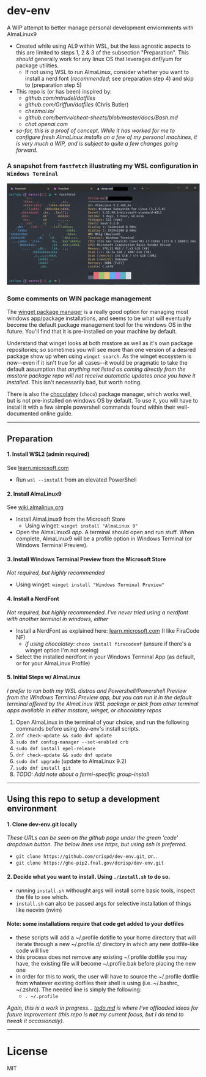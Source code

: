 # dev-env
A WIP attempt to better manage personal development enviornments with AlmaLinux9
- Created while using AL9 within WSL, but the less agnostic aspects to this are limited to steps 1, 2 & 3 of the subsection "Preparation". This *should* generally work for any linux OS that leverages dnf/yum for package utilities.
    - If not using WSL to run AlmaLinux, consider whether you want to install a nerd font (*recommended*; see preparation step 4) and skip to (preparation step 5)
- This repo is (or has been) inspired by:
    - *github.com/mtrudel/dotfiles*
    - *github.com/Griffun/dotfiles* (Chris Butler)
    - *chezmoi.io/*
    - *github.com/bertvv/cheat-sheets/blob/master/docs/Bash.md*
    - *chat.openai.com*
- *so-far, this is a proof of concept. While it has worked for me to configure fresh AlmaLinux installs on a few of my personal machines, it is very much a WIP, and is subject to quite a few changes going forward.*

### A snapshot from `fastfetch` illustrating my WSL configuration in `Windows Terminal`
![fastfetch](assets/almalinux-wsl-fastfetch.png)

### Some comments on WIN package management
The [winget package manager](https://learn.microsoft.com/en-us/windows/package-manager/winget/) is a really good option for managing most windows app/package installations, and seems to be what will eventually become the default package management tool for the windows OS in the future. You'll find that it is pre-installed on your machine by default.

Understand that winget looks at both msstore as well as it's own package repositories; so sometimes you will see more than one version of a desired package show up when using `winget search`. As the winget ecosystem is now--even if it isn't true for all cases--it would be pragmatic to take the default assumption that *anything not listed as coming directly from the msstore package repo will not receive automatic updates once you have it installed*. This isn't necessarily bad, but worth noting.

There is also the [chocolatey](https://community.chocolatey.org/) (`choco`) package manager, which works well, but is not pre-installed on windows OS by default. To use it, you will have to install it with a few simple powershell commands found within their well-documented online guide.

___
## Preparation
#### 1. Install WSL2 (admin required)
See [learn.microsoft.com](https://learn.microsoft.com/en-us/windows/wsl/install)
- Run ```wsl --install``` from an elevated PowerShell
#### 2. Install AlmaLinux9
See [wiki.almalinux.org](https://wiki.almalinux.org/documentation/wsl.html#about-wsl)
- Install AlmaLinux9 from the Microsoft Store
    - Using winget: `winget install "AlmaLinux 9"`
- Open the AlmaLinux9 _app_. A terminal should open and run stuff. When complete, AlmaLinux9 will be a profile option in Windows Terminal (or Windows Terminal Preview).
#### 3. Install Windows Terminal Preview from the Microsoft Store
*Not required, but highly recommended*
- Using winget: `winget install "Windows Terminal Preview"`
#### 4. Install a NerdFont
*Not required, but highly recommended. I've never tried using a nerdfont with another terminal in windows, either*
- Install a NerdFont as explained here: [learn.microsoft.com](https://learn.microsoft.com/en-us/windows/terminal/tutorials/custom-prompt-setup#install-a-nerd-font) (I like FiraCode NF)
  - *if using chocolatey:* `choco install firacodenf` (unsure if there's a winget option I'm not seeing)
- Select the installed nerdfont in your Windows Terminal App (as default, or for your AlmaLinux Profile)
#### 5. Initial Steps w/ AlmaLinux
*I prefer to run both my WSL distros and Powershell/Powershell Preview from the Windows Terminal Preview app, but you can run it in the default terminal offered by the AlmaLinux WSL package or pick from other terminal apps available in either msstore, winget, or chocolatey repos*
1. Open AlmaLinux in the terminal of your choice, and run the following commands before using dev-env's install scripts.
2. ```dnf check-update && sudo dnf update```
3. ```sudo dnf config-manager --set-enabled crb```
4. ```sudo dnf install epel-release```
5. ```dnf check-update && sudo dnf update```
6. ```sudo dnf upgrade``` (update to AlmaLinux 9.2)
7. ```sudo dnf install git```
8. *TODO: Add note about a fermi-specific group-install*

___
## Using this repo to setup a development environment
#### 1. Clone dev-env.git locally
*These URLs can be seen on the github page under the green 'code' dropdown button. The below lines use https, but using ssh is preferred.*
- `git clone https://github.com/crispd/dev-env.git`*, or...*
- `git clone https://ghe-pip2.fnal.gov/dcrisp/dev-env.git`

#### 2. Decide what you want to install. Using `./install.sh` to do so.
 - running `install.sh` withought args will install some basic tools, inspect the file to see which.
 - `install.sh` can also be passed args for selective installation of things like neovim (nvim)

#### **Note: some installations require that code get added to your dotfiles**
- these scripts will add a ~/.profile dotifle to your home directory that will iterate through a new ~/.profile.d/ directory in which any new dotfile-like code will live
- this process does not remove any existing ~/.profile dotfile you may have, the existing file will become ~/.profile.bak before placing the new one
- in order for this to work, the user will have to source the ~/.profile dotfile from whatever existing dotfiles their shell is using (i.e. ~/.bashrc, ~/.zshrc). The needed line is simply the following:
    - `. ~/.profile`

*Again, this is a work in progress... [todo.md](./todo.md) is where I've offloaded ideas for future improvement (this repo is **not** my current focus, but I do tend to tweak it occasionally).*

___
# License
MIT
